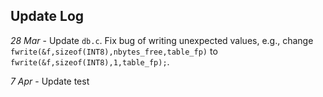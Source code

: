 ## Update Log

*28 Mar* - Update `db.c`. Fix bug of writing unexpected values, e.g., change `fwrite(&f,sizeof(INT8),nbytes_free,table_fp)` to `fwrite(&f,sizeof(INT8),1,table_fp);`.


*7 Apr* - Update test